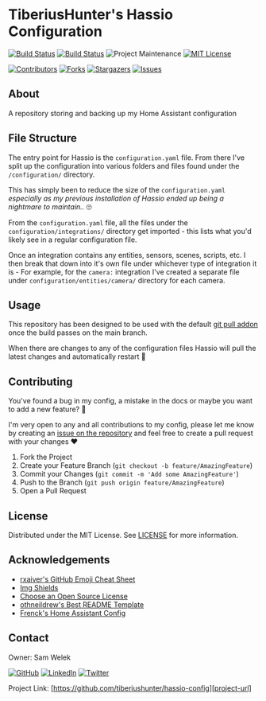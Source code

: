 # TiberiusHunter's Hassio Configuration

<!-- PROJECT SHIELDS -->
<!--
*** I'm using markdown "reference style" links for readability.
*** Reference links are enclosed in brackets [ ] instead of parentheses ( ).
*** See the bottom of this document for the declaration of the reference variables
*** for contributors-url, forks-url, etc. This is an optional, concise syntax you may use.
*** https://www.markdownguide.org/basic-syntax/#reference-style-links
-->

[![Build Status][travis-ci-shield-main]][travis-ci-url]
[![Build Status][travis-ci-shield-dev]][travis-ci-url]
![Project Maintenance][maintenance-shield]
[![MIT License][license-shield]][license-url]

[![Contributors][contributors-shield]][contributors-url]
[![Forks][forks-shield]][forks-url]
[![Stargazers][stars-shield]][stars-url]
[![Issues][issues-shield]][issues-url]

<!-- ABOUT -->
## About

A repository storing and backing up my Home Assistant configuration

<!-- FILE STRUCTURE -->
## File Structure

The entry point for Hassio is the `configuration.yaml` file. From there I've split up the configuration into various folders and files found under the `/configuration/` directory.

This has simply been to reduce the size of the `configuration.yaml` *especially as my previous installation of Hassio ended up being a nightmare to maintain..* :roll_eyes:

From the `configuration.yaml` file, all the files under the `configuration/integrations/` directory get imported - this lists what you'd likely see in a regular configuration file.

Once an integration contains any entities, sensors, scenes, scripts, etc. I then break that down into it's own file under whichever type of integration it is - For example, for the `camera:` integration I've created a separate file under `configuration/entities/camera/` directory for each camera.

<!-- USAGE -->
## Usage

This repository has been designed to be used with the default [git pull addon][addon-git-pull] once the build passes on the main branch.

When there are changes to any of the configuration files Hassio will pull the latest changes and automatically restart :tada:

<!-- CONTRIBUTING -->
## Contributing

You've found a bug in my config, a mistake in the docs or maybe you want to add a new feature? :thinking:

I'm very open to any and all contributions to my config, please let me know by creating an [issue on the repository][issues-url] and feel free to create a pull request with your changes :heart:

1. Fork the Project
2. Create your Feature Branch (`git checkout -b feature/AmazingFeature`)
3. Commit your Changes (`git commit -m 'Add some AmazingFeature'`)
4. Push to the Branch (`git push origin feature/AmazingFeature`)
5. Open a Pull Request

<!-- LICENSE -->
## License

Distributed under the MIT License. See [LICENSE][license-url] for more information.

<!-- ACKNOWLEDGEMENTS -->
## Acknowledgements

* [rxaiver's GitHub Emoji Cheat Sheet][1]
* [Img Shields][2]
* [Choose an Open Source License][3]
* [othneildrew's Best README Template][4]
* [Frenck's Home Assistant Config][5]

<!-- CONTACT -->
## Contact

Owner: Sam Welek

[![GitHub][github-shield]][github-url]
[![LinkedIn][linkedin-shield]][linkedin-url]
[![Twitter][twitter-shield]][twitter-url]

Project Link: [https://github.com/tiberiushunter/hassio-config][project-url]

<!-- MARKDOWN LINKS & IMAGES -->
<!-- https://www.markdownguide.org/basic-syntax/#reference-style-links -->

<!-- Project Specific -->
[project-url]: https://github.com/tiberiushunter/hassio-config

[travis-ci-shield-dev]: https://img.shields.io/travis/com/tiberiushunter/hassio-config/dev?logo=travis&style=for-the-badge&label=dev
[travis-ci-shield-main]: https://img.shields.io/travis/com/tiberiushunter/hassio-config/main?logo=travis&style=for-the-badge&label=main

[travis-ci-url]: https://travis-ci.com/tiberiushunter/hassio-config

[maintenance-shield]: https://img.shields.io/maintenance/yes/2020.svg?style=for-the-badge

[contributors-shield]: https://img.shields.io/github/contributors/tiberiushunter/hassio-config.svg?style=for-the-badge
[contributors-url]: https://github.com/tiberiushunter/hassio-config/graphs/contributors

[forks-shield]: https://img.shields.io/github/forks/tiberiushunter/hassio-config.svg?style=for-the-badge
[forks-url]: https://github.com/tiberiushunter/hassio-config/network/members

[stars-shield]: https://img.shields.io/github/stars/tiberiushunter/hassio-config.svg?style=for-the-badge
[stars-url]: https://github.com/tiberiushunter/hassio-config/stargazers

[issues-shield]: https://img.shields.io/github/issues/tiberiushunter/hassio-config.svg?style=for-the-badge
[issues-url]: https://github.com/tiberiushunter/hassio-config/issues

[license-shield]: https://img.shields.io/github/license/tiberiushunter/hassio-config.svg?style=for-the-badge
[license-url]: https://github.com/tiberiushunter/hassio-config/blob/main/LICENSE

[addon-git-pull]: https://github.com/home-assistant/hassio-addons/tree/master/git_pull

<!-- Contact Specific -->
[github-shield]: https://img.shields.io/badge/-GitHub-black.svg?style=for-the-badge&logo=github&colorB=555
[github-url]: https://github.com/tiberiushunter

[linkedin-shield]: https://img.shields.io/badge/-LinkedIn-black.svg?style=for-the-badge&logo=linkedin&colorB=555
[linkedin-url]: https://linkedin.com/in/sam-welek

[twitter-shield]: https://img.shields.io/badge/-Twitter-black.svg?style=for-the-badge&logo=twitter&colorB=555
[twitter-url]: https://twitter.com/samwelek

<!-- Acknowledgement Specific -->
[1]: https://gist.github.com/rxaviers/7360908
[2]: https://shields.io
[3]: https://choosealicense.com
[4]: https://github.com/othneildrew/Best-README-Template
[5]: https://github.com/frenck/home-assistant-config
